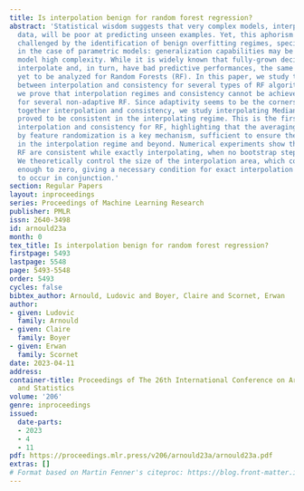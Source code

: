```yaml
---
title: Is interpolation benign for random forest regression?
abstract: 'Statistical wisdom suggests that very complex models, interpolating training
  data, will be poor at predicting unseen examples. Yet, this aphorism has been recently
  challenged by the identification of benign overfitting regimes, specially studied
  in the case of parametric models: generalization capabilities may be preserved despite
  model high complexity. While it is widely known that fully-grown decision trees
  interpolate and, in turn, have bad predictive performances, the same behavior is
  yet to be analyzed for Random Forests (RF). In this paper, we study the trade-off
  between interpolation and consistency for several types of RF algorithms. Theoretically,
  we prove that interpolation regimes and consistency cannot be achieved simultaneously
  for several non-adaptive RF. Since adaptivity seems to be the cornerstone to bring
  together interpolation and consistency, we study interpolating Median RF which are
  proved to be consistent in the interpolating regime. This is the first result conciliating
  interpolation and consistency for RF, highlighting that the averaging effect introduced
  by feature randomization is a key mechanism, sufficient to ensure the consistency
  in the interpolation regime and beyond. Numerical experiments show that Breiman’s
  RF are consistent while exactly interpolating, when no bootstrap step is involved.
  We theoretically control the size of the interpolation area, which converges fast
  enough to zero, giving a necessary condition for exact interpolation and consistency
  to occur in conjunction.'
section: Regular Papers
layout: inproceedings
series: Proceedings of Machine Learning Research
publisher: PMLR
issn: 2640-3498
id: arnould23a
month: 0
tex_title: Is interpolation benign for random forest regression?
firstpage: 5493
lastpage: 5548
page: 5493-5548
order: 5493
cycles: false
bibtex_author: Arnould, Ludovic and Boyer, Claire and Scornet, Erwan
author:
- given: Ludovic
  family: Arnould
- given: Claire
  family: Boyer
- given: Erwan
  family: Scornet
date: 2023-04-11
address:
container-title: Proceedings of The 26th International Conference on Artificial Intelligence
  and Statistics
volume: '206'
genre: inproceedings
issued:
  date-parts:
  - 2023
  - 4
  - 11
pdf: https://proceedings.mlr.press/v206/arnould23a/arnould23a.pdf
extras: []
# Format based on Martin Fenner's citeproc: https://blog.front-matter.io/posts/citeproc-yaml-for-bibliographies/
---
```

